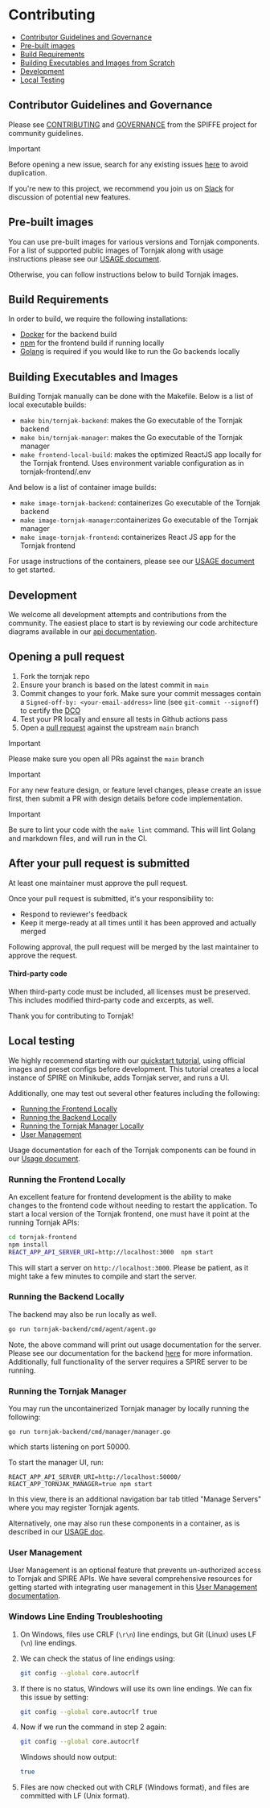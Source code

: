 # Contributing

- [Contributor Guidelines and Governance](#contributor-guidelines-and-governance)
- [Pre-built images](#pre-built-images)
- [Build Requirements](#build-requirements)
- [Building Executables and Images from Scratch](#building-executables-and-images)
- [Development](#development)
- [Local Testing](#local-testing)

## Contributor Guidelines and Governance

Please see [CONTRIBUTING](https://github.com/spiffe/spiffe/blob/main/CONTRIBUTING.md) and [GOVERNANCE](https://github.com/spiffe/spiffe/blob/main/GOVERNANCE.md) from the SPIFFE project for community guidelines.

> [!IMPORTANT]
> Before opening a new issue, search for any existing issues [here](https://github.com/spiffe/tornjak/issues) to avoid duplication.

If you're new to this project, we recommend you join us on [Slack](https://spiffe.slack.com/archives/C024JTTK58T) for discussion of potential new features.

## Pre-built images

You can use pre-built images for various versions and Tornjak components. For a list of supported public images of Tornjak along with usage instructions please see our [USAGE document](./USAGE.md).

Otherwise, you can follow instructions below to build Tornjak images.

## Build Requirements

In order to build, we require the following installations:
- [Docker](https://docs.docker.com/engine/install/) for the backend build
- [npm](https://docs.npmjs.com/downloading-and-installing-node-js-and-npm) for the frontend build if running locally
- [Golang](https://go.dev/doc/install) is required if you would like to run the Go backends locally

## Building Executables and Images

Building Tornjak manually can be done with the Makefile. Below is a list of local executable builds:
- `make bin/tornjak-backend`: makes the Go executable of the Tornjak backend
- `make bin/tornjak-manager`: makes the Go executable of the Tornjak manager
- `make frontend-local-build`: makes the optimized ReactJS app locally for the Tornjak frontend. Uses environment variable configuration as in tornjak-frontend/.env

And below is a list of container image builds:
- `make image-tornjak-backend`: containerizes Go executable of the Tornjak backend
- `make image-tornjak-manager`:containerizes Go executable of the Tornjak manager
- `make image-tornjak-frontend`: containerizes React JS app for the Tornjak frontend

For usage instructions of the containers, please see our [USAGE document](./USAGE.md) to get started.

## Development

We welcome all development attempts and contributions from the community. The easiest place to start is by reviewing our code architecture diagrams available in our [api documentation](./docs/tornjak-ui-api-documentation.md#11-overview).

## Opening a pull request

1. Fork the tornjak repo
2. Ensure your branch is based on the latest commit in `main`
3. Commit changes to your fork. Make sure your commit messages contain a `Signed-off-by: <your-email-address>` line (see `git-commit --signoff`) to certify the [DCO](/DCO)
4. Test your PR locally and ensure all tests in Github actions pass
5. Open a [pull request](https://help.github.com/articles/creating-a-pull-request-from-a-fork/)
  against the upstream `main` branch

> [!IMPORTANT]
> Please make sure you open all PRs against the `main` branch

> [!IMPORTANT]
> For any new feature design, or feature level changes, please create an issue first, then submit a PR with design details before code implementation.

> [!IMPORTANT]
> Be sure to lint your code with the `make lint` command. This will lint Golang and markdown files, and will run in the CI.

## After your pull request is submitted

At least one maintainer must approve the pull request.

Once your pull request is submitted, it's your responsibility to:

* Respond to reviewer's feedback
* Keep it merge-ready at all times until it has been approved and actually merged

Following approval, the pull request will be merged by the last maintainer to approve the request.

#### Third-party code

When third-party code must be included, all licenses must be preserved. This includes modified
third-party code and excerpts, as well.

Thank you for contributing to Tornjak!

## Local testing

We highly recommend starting with our [quickstart tutorial](docs/quickstart/README.md), using official images and preset configs before development. This tutorial creates a local instance of SPIRE on Minikube, adds Tornjak server, and runs a UI.

Additionally, one may test out several other features including the following:
- [Running the Frontend Locally](#running-the-frontend-locally)
- [Running the Backend Locally](#running-the-backend-locally)
- [Running the Tornjak Manager Locally](#running-the-tornjak-manager)
- [User Management](#user-management)

Usage documentation for each of the Tornjak components can be found in our [Usage document](./USAGE.md).

### Running the Frontend Locally

An excellent feature for frontend development is the ability to make changes to the frontend code without needing to restart the application.  To start a local version of the Tornjak frontend, one must have it point at the running Tornjak APIs:

```sh
cd tornjak-frontend
npm install
REACT_APP_API_SERVER_URI=http://localhost:3000  npm start
```

This will start a server on `http://localhost:3000`. Please be patient, as it might take a few minutes to compile and start the server.

### Running the Backend Locally

The backend may also be run locally as well.

```sh
go run tornjak-backend/cmd/agent/agent.go
```

Note, the above command will print out usage documentation for the server. Please see our documentation for the backend [here](./docs/config-tornjak-agent.md) for more information.  Additionally, full functionality of the server requires a SPIRE server to be running.

### Running the Tornjak Manager

You may run the uncontainerized Tornjak manager by locally running the following:

```
go run tornjak-backend/cmd/manager/manager.go
```

which starts listening on port 50000.

To start the manager UI, run:

```
REACT_APP_API_SERVER_URI=http://localhost:50000/
REACT_APP_TORNJAK_MANAGER=true npm start
```

In this view, there is an additional navigation bar tab titled "Manage Servers" where you may register Tornjak agents.

Alternatively, one may also run these components in a container, as is described in our [USAGE doc](./USAGE.md).

### User Management

User Management is an optional feature that prevents un-authorized access to Tornjak and SPIRE APIs. We have several comprehensive resources for getting started with integrating user management in this [User Management documentation](./docs/user-management.md).

### Windows Line Ending Troubleshooting

1. On Windows, files use CRLF (`\r\n`) line endings, but Git (Linux) uses LF (`\n`) line endings.

2. We can check the status of line endings using:  
   ```sh
   git config --global core.autocrlf
   ```

3. If there is no status, Windows will use its own line endings. We can fix this issue by setting:  
   ```sh
   git config --global core.autocrlf true
   ```

4. Now if we run the command in step 2 again:  
   ```sh
   git config --global core.autocrlf
   ```  
   Windows should now output:  
   ```sh
   true
   ```

5. Files are now checked out with CRLF (Windows format), and files are committed with LF (Unix format).

